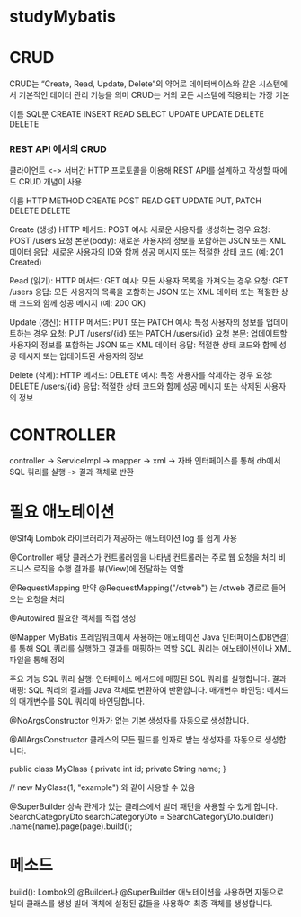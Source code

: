# studyMybatis

# CRUD
CRUD는 “Create, Read, Update, Delete”의 약어로 데이터베이스와 같은 시스템에서 기본적인 데이터 관리 기능을 의미
CRUD는 거의 모든 시스템에 적용되는 가장 기본

 이름     SQL문
CREATE    INSERT
READ      SELECT
UPDATE    UPDATE
DELETE    DELETE


### REST API 에서의 CRUD

클라이언트 <-> 서버간 HTTP 프로토콜을 이용해 REST API를 설계하고 작성할 때에도 CRUD 개념이 사용

 이름     HTTP METHOD
CREATE    POST
READ      GET
UPDATE    PUT, PATCH
DELETE    DELETE

Create (생성)
HTTP 메서드: POST
예시: 새로운 사용자를 생성하는 경우
요청: POST /users
요청 본문(body): 새로운 사용자의 정보를 포함하는 JSON 또는 XML 데이터
응답: 새로운 사용자의 ID와 함께 성공 메시지 또는 적절한 상태 코드 (예: 201 Created)


Read (읽기):
HTTP 메서드: GET
예시: 모든 사용자 목록을 가져오는 경우
요청: GET /users
응답: 모든 사용자의 목록을 포함하는 JSON 또는 XML 데이터 또는 적절한 상태 코드와 함께 성공 메시지 (예: 200 OK)


Update (갱신):
HTTP 메서드: PUT 또는 PATCH
예시: 특정 사용자의 정보를 업데이트하는 경우
요청: PUT /users/{id} 또는 PATCH /users/{id}
요청 본문: 업데이트할 사용자의 정보를 포함하는 JSON 또는 XML 데이터
응답: 적절한 상태 코드와 함께 성공 메시지 또는 업데이트된 사용자의 정보


Delete (삭제):
HTTP 메서드: DELETE
예시: 특정 사용자를 삭제하는 경우
요청: DELETE /users/{id}
응답: 적절한 상태 코드와 함께 성공 메시지 또는 삭제된 사용자의 정보



# CONTROLLER 

controller -> ServiceImpl -> mapper -> xml -> 자바 인터페이스를 통해 db에서 SQL 쿼리를 실행 -> 결과 객체로 반환


# 필요 애노테이션

@Slf4j
Lombok 라이브러리가 제공하는 애노테이션
log 를 쉽게 사용


@Controller
해당 클래스가 컨트롤러임을 나타냄
컨트롤러는 주로 웹 요청을 처리
비즈니스 로직을 수행
결과를 뷰(View)에 전달하는 역할


@RequestMapping
만약 @RequestMapping("/ctweb") 는 /ctweb 경로로 들어오는 요청을 처리

@Autowired
필요한 객체를 직접 생성

@Mapper
MyBatis 프레임워크에서 사용하는 애노테이션
Java 인터페이스(DB연결)를 통해 SQL 쿼리를 실행하고 결과를 매핑하는 역할
SQL 쿼리는 애노테이션이나 XML 파일을 통해 정의

주요 기능
SQL 쿼리 실행: 인터페이스 메서드에 매핑된 SQL 쿼리를 실행합니다.
결과 매핑: SQL 쿼리의 결과를 Java 객체로 변환하여 반환합니다.
매개변수 바인딩: 메서드의 매개변수를 SQL 쿼리에 바인딩합니다.

@NoArgsConstructor
인자가 없는 기본 생성자를 자동으로 생성합니다.

@AllArgsConstructor
클래스의 모든 필드를 인자로 받는 생성자를 자동으로 생성합니다.

public class MyClass {
    private int id;
    private String name;
}

// new MyClass(1, "example") 와 같이 사용할 수 있음

@SuperBuilder
상속 관계가 있는 클래스에서 빌더 패턴을 사용할 수 있게 합니다.
SearchCategoryDto searchCategoryDto = SearchCategoryDto.builder()
                    .name(name).page(page).build();



# 메소드

build():
Lombok의 @Builder나 @SuperBuilder 애노테이션을 사용하면 자동으로 빌더 클래스를 생성
빌더 객체에 설정된 값들을 사용하여 최종 객체를 생성합니다.









